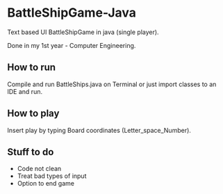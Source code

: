 # BattleShipGame-Java
Text based UI BattleShipGame in java (single player).

Done in my 1st year - Computer Engineering. 

## How to run

Compile and run BattleShips.java on Terminal or just import classes to an IDE and run.

## How to play

Insert play by typing Board coordinates (Letter_space_Number).

## Stuff to do

- Code not clean
- Treat bad types of input
- Option to end game
